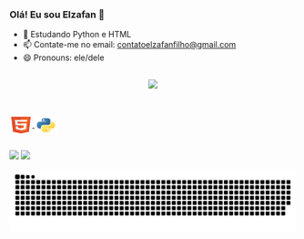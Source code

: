 ### Olá! Eu sou Elzafan 👋

- 🌱 Estudando Python e HTML 
- 📫 Contate-me no email: contatoelzafanfilho@gmail.com
- 😄 Pronouns: ele/dele

##

<div align="center">
  <a href="https://github.com/Elzafan06">
  <img height="180em" src="https://github-readme-stats.vercel.app/api?username=Elzafan06&show_icons=true&theme=dark&include_all_commits=true&count_private=true"/>
</div>

##
  
<div style="display: inline_block"><br>
  <img align="center" alt="Rafa-HTML" height="30" width="40" src="https://raw.githubusercontent.com/devicons/devicon/master/icons/html5/html5-original.svg">
  <img align="center" alt="Rafa-Python" height="30" width="40" src="https://raw.githubusercontent.com/devicons/devicon/master/icons/python/python-original.svg">
</div>
  
##
  
<div> 
   <a href="www.instagram.com/elzafan_filho" target="_blank"><img src="https://img.shields.io/badge/-Instagram-%23E4405F?style=for-the-badge&logo=instagram&logoColor=white" target="_blank"></a>
  <a href = "mailto:contatoelzafanfilho@gmail.com"><img src="https://img.shields.io/badge/-Gmail-%23333?style=for-the-badge&logo=gmail&logoColor=white" target="_blank"></a>

   ![Snake animation](https://github.com/Elzafan06/Elzafan06/blob/output/github-contribution-grid-snake.svg)
  
  </div>
  
  ##
